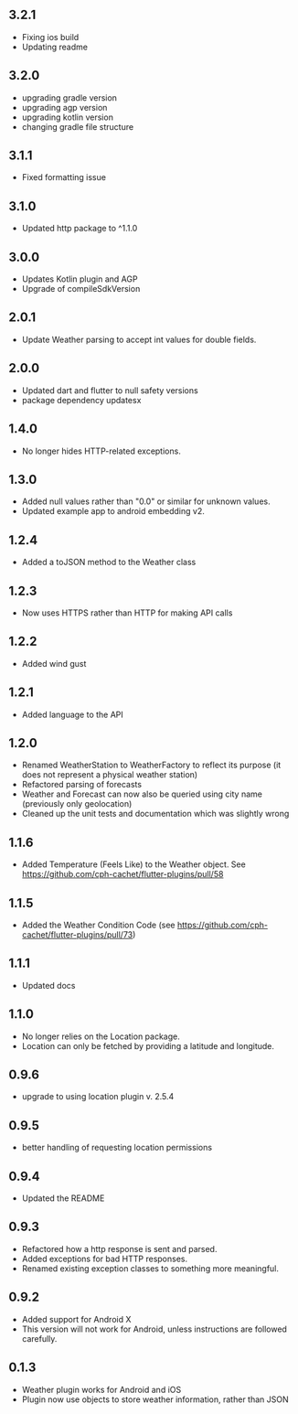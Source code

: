 ## 3.2.1

- Fixing ios build 
- Updating readme

## 3.2.0

- upgrading gradle version
- upgrading agp version
- upgrading kotlin version
- changing gradle file structure


## 3.1.1

- Fixed formatting issue

## 3.1.0

- Updated http package to ^1.1.0

## 3.0.0

- Updates Kotlin plugin and AGP
- Upgrade of compileSdkVersion

## 2.0.1

- Update Weather parsing to accept int values for double fields.

## 2.0.0

- Updated dart and flutter to null safety versions
- package dependency updatesx

## 1.4.0

- No longer hides HTTP-related exceptions.

## 1.3.0

- Added null values rather than "0.0" or similar for unknown values.
- Updated example app to android embedding v2.

## 1.2.4

- Added a toJSON method to the Weather class

## 1.2.3

- Now uses HTTPS rather than HTTP for making API calls

## 1.2.2

- Added wind gust

## 1.2.1

- Added language to the API

## 1.2.0

- Renamed WeatherStation to WeatherFactory to reflect its purpose (it does not represent a physical weather station)
- Refactored parsing of forecasts
- Weather and Forecast can now also be queried using city name (previously only geolocation)
- Cleaned up the unit tests and documentation which was slightly wrong

## 1.1.6

- Added Temperature (Feels Like) to the Weather object. See https://github.com/cph-cachet/flutter-plugins/pull/58

## 1.1.5

- Added the Weather Condition Code (see https://github.com/cph-cachet/flutter-plugins/pull/73)

## 1.1.1

- Updated docs

## 1.1.0

- No longer relies on the Location package.
- Location can only be fetched by providing a latitude and longitude.

## 0.9.6

- upgrade to using location plugin v. 2.5.4

## 0.9.5

- better handling of requesting location permissions

## 0.9.4

- Updated the README

## 0.9.3

- Refactored how a http response is sent and parsed.
- Added exceptions for bad HTTP responses.
- Renamed existing exception classes to something more meaningful.

## 0.9.2

- Added support for Android X
- This version will not work for Android, unless instructions are followed carefully.

## 0.1.3

- Weather plugin works for Android and iOS
- Plugin now use objects to store weather information, rather than JSON
